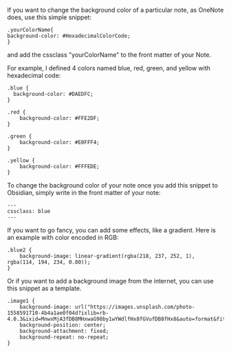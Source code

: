 If you want to change the background color of a particular note, as OneNote does, use this simple snippet:
```
.yourColorName{ 
background-color: #HexadecimalColorCode;
}
```

and add the cssclass "yourColorName" to the front matter of your Note.

For example, I defined 4 colors named blue, red, green, and yellow with hexadecimal code:

```
.blue {
  background-color: #DAEDFC;
}

.red {
	background-color: #FFE2DF;
}

.green {
	background-color: #E0FFF4;
}

.yellow {
	background-color: #FFFEDE;
}
```

To change the background color of your note once you add this snippet to Obsidian, simply write in the front matter of your note:

```
---
cssclass: blue
---
```

If you want to go fancy, you can add some effects, like a gradient. Here is an example with color encoded in RGB:

```
.blue2 {
	background-image: linear-gradient(rgba(218, 237, 252, 1), rgba(114, 194, 234, 0.80));
}
```

Or if you want to add a background image from the internet, you can use this snippet as a template.

```
.image1 {
	background-image: url("https://images.unsplash.com/photo-1558591710-4b4a1ae0f04d?ixlib=rb-4.0.3&ixid=MnwxMjA3fDB8MHxwaG90by1wYWdlfHx8fGVufDB8fHx8&auto=format&fit=crop&w=774&q=80");
	background-position: center;
	background-attachment: fixed;
	background-repeat: no-repeat;
}
```
